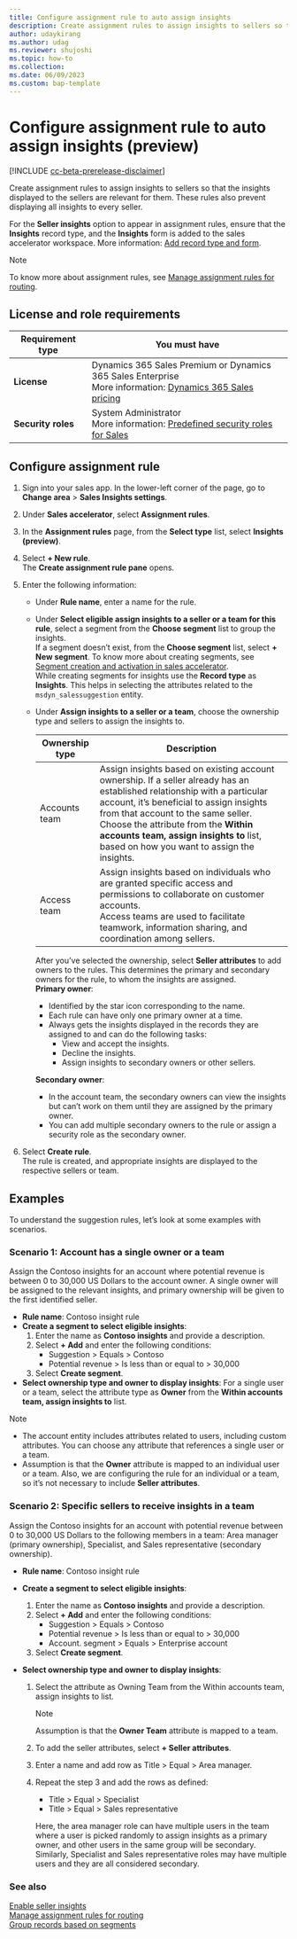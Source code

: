 ```yaml
---
title: Configure assignment rule to auto assign insights 
description: Create assignment rules to assign insights to sellers so that the insights displayed to the sellers are relevant for them.
author: udaykirang
ms.author: udag
ms.reviewer: shujoshi
ms.topic: how-to 
ms.collection: 
ms.date: 06/09/2023
ms.custom: bap-template 
---
```


# Configure assignment rule to auto assign insights (preview)

[!INCLUDE [cc-beta-prerelease-disclaimer](../includes/cc-beta-prerelease-disclaimer.md)]

Create assignment rules to assign insights to sellers so that the insights displayed to the sellers are relevant for them. These rules also prevent displaying all insights to every seller.

For the **Seller insights** option to appear in assignment rules, ensure that the **Insights** record type, and the **Insights** form is added to the sales accelerator workspace. More information: [Add record type and form](enable-configure-sales-accelerator.md#choose-content-and-layout).

> [!NOTE]
> To know more about assignment rules, see [Manage assignment rules for routing](create-manage-assignment-rules.md).

## License and role requirements

| Requirement type | You must have |  
|-----------------------|---------|
| **License** | Dynamics 365 Sales Premium or Dynamics 365 Sales Enterprise <br>More information: [Dynamics 365 Sales pricing](https://dynamics.microsoft.com/sales/pricing/) |
| **Security roles** | System Administrator <br>  More information: [Predefined security roles for Sales](security-roles-for-sales.md)|

## Configure assignment rule 

1.	Sign into your sales app. In the lower-left corner of the page, go to **Change area** > **Sales Insights settings**.
1.	Under **Sales accelerator**, select **Assignment rules**.
1.	In the **Assignment rules** page, from the **Select type** list, select **Insights (preview)**.
1.	Select **+ New rule**.  
    The **Create assignment rule pane** opens.  
1.	Enter the following information:  
    - Under **Rule name**, enter a name for the rule.
    - Under **Select eligible assign insights to a seller or a team for this rule**, select a segment from the **Choose segment** list to group the insights.  
        If a segment doesn’t exist, from the **Choose segment** list, select **+ New segment**. To know more about creating segments, see [Segment creation and activation in sales accelerator](create-and-activate-a-segment.md).  
        While creating segments for insights use the **Record type** as **Insights**. This helps in selecting the attributes related to the `msdyn_salessuggestion` entity. 
    - Under **Assign insights to a seller or a team**, choose the ownership type and sellers to assign the insights to.  
        
        | Ownership type | Description |
        |----------------|-------------|
        | Accounts team | Assign insights based on existing account ownership. If a seller already has an established relationship with a particular account, it’s beneficial to assign insights from that account to the same seller.<br>Choose the attribute from the **Within accounts team, assign insights to** list, based on how you want to assign the insights. |
        | Access team | Assign insights based on individuals who are granted specific access and permissions to collaborate on customer accounts.<br>Access teams are used to facilitate teamwork, information sharing, and coordination among sellers. |  
        
        After you’ve selected the ownership, select **Seller attributes** to add owners to the rules. This determines the primary and secondary owners for the rule, to whom the insights are assigned.  
        **Primary owner**:
        - Identified by the star icon corresponding to the name.
        - Each rule can have only one primary owner at a time. 
        - Always gets the insights displayed in the records they are assigned to and can do the following tasks:  
            - View and accept the insights.
            - Decline the insights.
            - Assign insights to secondary owners or other sellers.

        **Secondary owner**:  
        - In the account team, the secondary owners can view the insights but can’t work on them until they are assigned by the primary owner. 
        - You can add multiple secondary owners to the rule or assign a security role as the secondary owner.

1.	Select **Create rule**.  
    The rule is created, and appropriate insights are displayed to the respective sellers or team.

## Examples

To understand the suggestion rules, let’s look at some examples with scenarios.

### Scenario 1: Account has a single owner or a team

Assign the Contoso insights for an account where potential revenue is between 0 to 30,000 US Dollars to the account owner. A single owner will be assigned to the relevant insights, and primary ownership will be given to the first identified seller.

- **Rule name**: Contoso insight rule
- **Create a segment to select eligible insights**:
    1. Enter the name as **Contoso insights** and provide a description.
    1. Select **+ Add** and enter the following conditions:
        - Suggestion > Equals > Contoso 
        - Potential revenue > Is less than or equal to > 30,000
    1. Select **Create segment**.
- **Select ownership type and owner to display insights**:
    For a single user or a team, select the attribute type as **Owner** from the **Within accounts team, assign insights to** list.

> [!NOTE]
> -	The account entity includes attributes related to users, including custom attributes. You can choose any attribute that references a single user or a team.
> -	Assumption is that the **Owner** attribute is mapped to an individual user or a team. Also, we are configuring the rule for an individual or a team, so it’s not necessary to include **Seller attributes**. 

### Scenario 2: Specific sellers to receive insights in a team

Assign the Contoso insights for an account with potential revenue between 0 to 30,000 US Dollars to the following members in a team: Area manager (primary ownership), Specialist, and Sales representative (secondary ownership).

- **Rule name**: Contoso insight rule
- **Create a segment to select eligible insights**:
    
    1. Enter the name as **Contoso insights** and provide a description.
    1. Select **+ Add** and enter the following conditions:
        - Suggestion > Equals > Contoso 
        - Potential revenue > Is less than or equal to > 30,000
        - Account. segment > Equals > Enterprise account
    1. Select **Create segment**.

- **Select ownership type and owner to display insights**:

    1. Select the attribute as Owning Team from the Within accounts team, assign insights to list.  
        
        > [!NOTE]
        > Assumption is that the **Owner Team** attribute is mapped to a team.  
        
    1. To add the seller attributes, select **+ Seller attributes**.
    1. Enter a name and add row as Title > Equal > Area manager.
    1. Repeat the step 3 and add the rows as defined:
        - Title > Equal > Specialist
        - Title > Equal > Sales representative

        Here, the area manager role can have multiple users in the team where a user is picked randomly to assign insights as a primary owner, and other users in the same group will be secondary. Similarly, Specialist and Sales representative roles may have multiple users and they are all considered secondary.

### See also

[Enable seller insights](enable-seller-insights.md)  
[Manage assignment rules for routing](create-manage-assignment-rules.md)  
[Group records based on segments](manage-segments.md)
